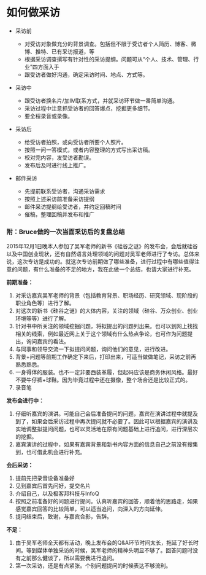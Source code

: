 # 如何做采访

* 采访前

  * 对受访对象做充分的背景调查。包括但不限于受访者个人简历、博客、微博、推特、已有采访报道，等
  * 根据采访调查撰写有针对性的采访提纲。问题可从“个人、技术、管理、行业”四方面入手
  * 跟受访者做好沟通，确定采访时间、地点、方式等。

* 采访中

  * 跟受访者换名片/加IM联系方式，并就采访环节做一番简单沟通。
  * 采访过程中注意抓受访者的回答爆点，挖掘更多细节。
  * 要全程录音或录像。

* 采访后

  * 给受访者拍照，或向受访者所要个人照片。
  * 按照一问一答模式，或者内容整理的方式写出采访稿。
  * 校对完内容，发受访者勘误。
  * 发布后及时进行线上推广。

* 邮件采访

  * 先提前联系受访者，沟通采访需求
  * 按照上述采访前准备采访提纲
  * 邮件采访提纲给受访者，并约定回稿时间
  * 催稿，整理回稿并发布和推广

### 附：Bruce做的一次当面采访后的复盘总结

2015年12月1日晚本人参加了吴军老师的新书《硅谷之谜》的发布会，会后就硅谷以及中国创业现状，还有自然语言处理领域的问题对吴军老师进行了专访。总体来说，这次专访是成功的。就这次专访前期做了哪些准备，进行过程中有哪些值得注意的问题，有什么准备的不足的地方，我在此做一个总结，也请大家进行补充。

**前期准备：**

1. 对采访嘉宾吴军老师的背景（包括教育背景、职场经历、研究领域、现阶段的职业角色等）进行了解。
2. 对这次的新书《硅谷之谜》的大体内容，关注的领域（硅谷、万众创业、创业环境等等）进行了解。
3. 针对书中所关注的领域挖掘问题，将拟提出的问题列出来。也可以到网上找找相关的线索，例如最近网上关于这个领域有什么热点争论，也可作为问题提出，询问嘉宾的看法。
4. 与同事和领导交流一下拟提问问题，询问他们的意见，进行改进。
5. 背景+问题等前期工作确定下来后，打印出来，可适当做做笔记，采访之前再熟悉熟悉。
6. 一身得体的服装。也不一定非要西装革履，但起码应该是商务休闲风格。最好不要牛仔裤+球鞋。因为毕竟过程中还在摄像，整个场合还是比较正式的。
7. 录音笔

**发布会进行中：**

1. 仔细听嘉宾的演讲。可能自己会后准备提问的问题，嘉宾在演讲过程中就提及到了，如果会后采访过程中再次提问就不必要了。因此可以根据嘉宾的演讲及实地调整拟提问问题，也可以灵活地在原有问题基础上进行追问，进行深层次的挖掘。
2. 嘉宾演讲的过程中，如果有嘉宾背景和新书内容方面的信息自己之前没有搜集到，也可借此机会进行补充。

**会后采访：**

1. 提前先把录音设备准备好
2. 见到嘉宾后首先问好，提交名片
3. 介绍自己，以及极客邦科技与InfoQ
4. 按照之前准备好的问题进行提问。认真听嘉宾的回答，顺着他的思路走，如果感觉嘉宾回答的比较简单，可以适当追问，向深入的方向延伸。
5. 提问结束后，致谢，与嘉宾合影，告辞。

**不足：**

1. 由于吴军老师全天都有活动，晚上发布会的Q&A环节时间太长，拖延了好长时间。等到媒体单独采访的时候，吴军老师的精神头明显不够了。回答问题时没有之前那么健谈了，所以需要我进行追问。
2. 第一次采访，还是有点紧张。个别问题提问的时候表达不够流利。



